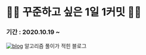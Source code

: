 # 👨‍💻 꾸준하고 싶은 1일 1커밋 🚶‍♂
### 기간 : 2020.10.19 ~

[![blog](https://user-images.githubusercontent.com/56578913/99676221-90b58c00-2abb-11eb-9eb5-889bb331bb51.png)](https://medium.com/urechanger)
알고리즘 풀이가 적힌 블로그
